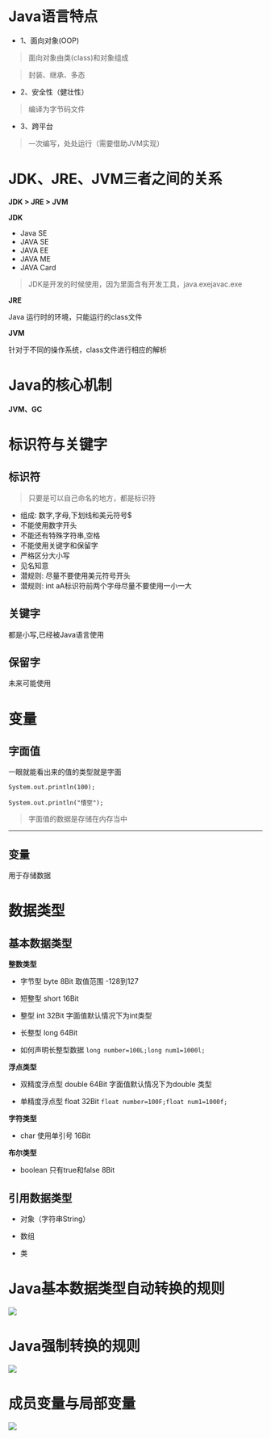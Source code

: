 # Java语言特点
- 1、面向对象(OOP)
 > 面向对象由类(class)和对象组成

 > 封装、继承、多态

- 2、安全性（健壮性）
 > 编译为字节码文件

- 3、跨平台

 > 一次编写，处处运行（需要借助JVM实现）

# JDK、JRE、JVM三者之间的关系

**JDK > JRE > JVM**

**JDK**
- Java SE
- JAVA SE 
- JAVA EE
- JAVA ME
- JAVA Card

> JDK是开发的时候使用，因为里面含有开发工具，java.exejavac.exe

**JRE**

Java 运行时的环境，只能运行的class文件

**JVM**

针对于不同的操作系统，class文件进行相应的解析

# Java的核心机制

**JVM、GC**

# 标识符与关键字

## 标识符

> 只要是可以自己命名的地方，都是标识符

- 组成: 数字,字母,下划线和美元符号$
- 不能使用数字开头
- 不能还有特殊字符串,空格
- 不能使用关键字和保留字
- 严格区分大小写
- 见名知意
- 潜规则: 尽量不要使用美元符号开头
- 潜规则: int aA标识符前两个字母尽量不要使用一小一大

## 关键字

都是小写,已经被Java语言使用

## 保留字

未来可能使用

# 变量

## 字面值

一眼就能看出来的值的类型就是字面 

`System.out.println(100);`

`System.out.println("悟空");`

> 字面值的数据是存储在内存当中

---

## 变量

用于存储数据

# 数据类型

## 基本数据类型

**整数类型**

- 字节型 byte 8Bit 取值范围 -128到127

- 短整型 short 16Bit

- 整型 int 32Bit 字面值默认情况下为int类型

- 长整型 long 64Bit

 - 如何声明长整型数据 `long number=100L;long num1=1000l;`

**浮点类型**

- 双精度浮点型 double 64Bit 字面值默认情况下为double 类型

- 单精度浮点型 float 32Bit `float number=100F;float num1=1000f;`

**字符类型**

- char 使用单引号 16Bit

**布尔类型**

- boolean 只有true和false 8Bit

## 引用数据类型

- 对象（字符串String）

- 数组

- 类

<a name="Java基本数据类型自动转换的规则"></a>
# Java基本数据类型自动转换的规则
![](http://ovsf6lwoc.bkt.clouddn.com/image/jpg/201709240014.png)

# Java强制转换的规则

![](http://ovsf6lwoc.bkt.clouddn.com/image/jpg/201709240016.png)

# 成员变量与局部变量

![](http://ovsf6lwoc.bkt.clouddn.com/image/jpg/201709240022.png)